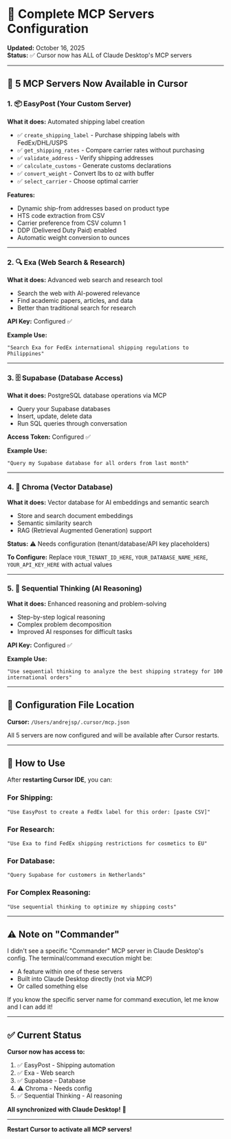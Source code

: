 # 🔧 Complete MCP Servers Configuration

**Updated:** October 16, 2025  
**Status:** ✅ Cursor now has ALL of Claude Desktop's MCP servers

---

## 🎉 **5 MCP Servers Now Available in Cursor**

### **1. 📦 EasyPost (Your Custom Server)**
**What it does:** Automated shipping label creation
- ✅ `create_shipping_label` - Purchase shipping labels with FedEx/DHL/USPS
- ✅ `get_shipping_rates` - Compare carrier rates without purchasing
- ✅ `validate_address` - Verify shipping addresses
- ✅ `calculate_customs` - Generate customs declarations
- ✅ `convert_weight` - Convert lbs to oz with buffer
- ✅ `select_carrier` - Choose optimal carrier

**Features:**
- Dynamic ship-from addresses based on product type
- HTS code extraction from CSV
- Carrier preference from CSV column 1
- DDP (Delivered Duty Paid) enabled
- Automatic weight conversion to ounces

---

### **2. 🔍 Exa (Web Search & Research)**
**What it does:** Advanced web search and research tool
- Search the web with AI-powered relevance
- Find academic papers, articles, and data
- Better than traditional search for research

**API Key:** Configured ✅

**Example Use:**
```
"Search Exa for FedEx international shipping regulations to Philippines"
```

---

### **3. 🗄️ Supabase (Database Access)**
**What it does:** PostgreSQL database operations via MCP
- Query your Supabase databases
- Insert, update, delete data
- Run SQL queries through conversation

**Access Token:** Configured ✅

**Example Use:**
```
"Query my Supabase database for all orders from last month"
```

---

### **4. 🧠 Chroma (Vector Database)**
**What it does:** Vector database for AI embeddings and semantic search
- Store and search document embeddings
- Semantic similarity search
- RAG (Retrieval Augmented Generation) support

**Status:** ⚠️ Needs configuration (tenant/database/API key placeholders)

**To Configure:** Replace `YOUR_TENANT_ID_HERE`, `YOUR_DATABASE_NAME_HERE`, `YOUR_API_KEY_HERE` with actual values

---

### **5. 🤔 Sequential Thinking (AI Reasoning)**
**What it does:** Enhanced reasoning and problem-solving
- Step-by-step logical reasoning
- Complex problem decomposition
- Improved AI responses for difficult tasks

**API Key:** Configured ✅

**Example Use:**
```
"Use sequential thinking to analyze the best shipping strategy for 100 international orders"
```

---

## 📍 **Configuration File Location**

**Cursor:** `/Users/andrejsp/.cursor/mcp.json`

All 5 servers are now configured and will be available after Cursor restarts.

---

## 🚀 **How to Use**

After **restarting Cursor IDE**, you can:

### **For Shipping:**
```
"Use EasyPost to create a FedEx label for this order: [paste CSV]"
```

### **For Research:**
```
"Use Exa to find FedEx shipping restrictions for cosmetics to EU"
```

### **For Database:**
```
"Query Supabase for customers in Netherlands"
```

### **For Complex Reasoning:**
```
"Use sequential thinking to optimize my shipping costs"
```

---

## ⚠️ **Note on "Commander"**

I didn't see a specific "Commander" MCP server in Claude Desktop's config. The terminal/command execution might be:
- A feature within one of these servers
- Built into Claude Desktop directly (not via MCP)
- Or called something else

If you know the specific server name for command execution, let me know and I can add it!

---

## ✅ **Current Status**

**Cursor now has access to:**
1. ✅ EasyPost - Shipping automation
2. ✅ Exa - Web search
3. ✅ Supabase - Database
4. ⚠️ Chroma - Needs config
5. ✅ Sequential Thinking - AI reasoning

**All synchronized with Claude Desktop!** 🎯

---

**Restart Cursor to activate all MCP servers!**

